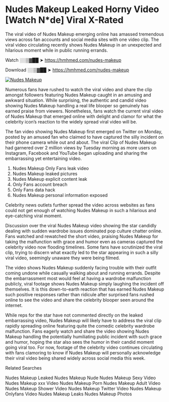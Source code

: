 ﻿# Nudes Makeup Leaked Horny Video [Watch N*de] Viral X-Rated

The viral video of ﻿Nudes Makeup emerging online has amassed tremendous views across fan accounts and social media sites with one video clip. The viral video circulating recently shows ﻿Nudes Makeup in an unexpected and hilarious moment while in public running errands. 

Watch ░░▒▓██ ➤ https://hmhmed.com/nudes-makeup

Download ░░▒▓██ ➤ https://hmhmed.com/nudes-makeup

[![Nudes Makeup](https://i.imgur.com/dJHk4Zq.gif)](https://hmhmed.com/nudes-makeup)

Numerous fans have rushed to watch the viral video and share the clip amongst followers featuring ﻿Nudes Makeup caught in an amusing and awkward situation. While surprising, the authentic and candid video showing ﻿Nudes Makeup handling a real life blooper so genuinely has earned praise from viewers. Nonetheless, fans watch the current viral video of ﻿Nudes Makeup that emerged online with delight and clamor for what the celebrity icon’s reaction to the widely spread viral video will be.

The fan video showing ﻿Nudes Makeup first emerged on Twitter on Monday, posted by an amused fan who claimed to have captured the silly incident on their phone camera while out and about. The viral Clip of ﻿Nudes Makeup had garnered over 2 million views by Tuesday morning as more users on Instagram, Facebook and YouTube began uploading and sharing the embarrassing yet entertaining video. 

1. ﻿Nudes Makeup Only Fans leak video
2. ﻿Nudes Makeup leaked pictures
3. ﻿Nudes Makeup explicit content leak
4. Only Fans account breach
5. Only Fans data hack
6. ﻿Nudes Makeup personal information exposed

Celebrity news outlets further spread the video across websites as fans could not get enough of watching ﻿Nudes Makeup in such a hilarious and eye-catching viral moment. 

Discussion over the viral ﻿Nudes Makeup video showing the star candidly dealing with sudden wardrobe issues dominated pop culture chatter online. Fans watched and rewatched the short video, praising ﻿Nudes Makeup for taking the malfunction with grace and humor even as cameras captured the celebrity video now flooding timelines. Some fans have scrutinized the viral clip, trying to discern what exactly led to the star appearing in such a silly viral video, seemingly unaware they were being filmed.

The video shows ﻿Nudes Makeup suddenly facing trouble with their outfit coming undone while casually walking about and running errands. Despite the embarrassment most would feel at having a wardrobe malfunction publicly, viral footage shows ﻿Nudes Makeup simply laughing the incident off themselves. It is this down-to-earth reaction that has earned ﻿Nudes Makeup such positive responses rather than ridicule after surprised fans rushed online to see the video and share the celebrity blooper seen around the internet.  

While reps for the star have not commented directly on the leaked embarrassing video, ﻿Nudes Makeup will likely have to address the viral clip rapidly spreading online featuring quite the comedic celebrity wardrobe malfunction. Fans eagerly watch and share the video showing ﻿Nudes Makeup handling the potentially humiliating public incident with such grace and humor, hoping the star also sees the humor in their candid moment going viral too. For now, footage of the celebrity video continues circulating with fans clamoring to know if ﻿Nudes Makeup will personally acknowledge their viral video being shared widely across social media this week.

Related Searches

﻿Nudes Makeup Leaked
﻿Nudes Makeup Nude
﻿Nudes Makeup Sexy Video
﻿Nudes Makeup xxx Video
﻿Nudes Makeup Porn
﻿Nudes Makeup Adult Video
﻿Nudes Makeup Shower Video
﻿Nudes Makeup Twitter Video
﻿Nudes Makeup Onlyfans Video
﻿Nudes Makeup Leaks
﻿Nudes Makeup Photos